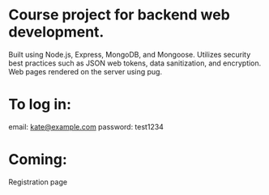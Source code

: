 # Course project for backend web development.

Built using Node.js, Express, MongoDB, and Mongoose. Utilizes security best practices such as JSON web tokens, data sanitization, and encryption. Web pages rendered on the server using pug.

# To log in:
email: kate@example.com
password: test1234

# Coming:
Registration page
